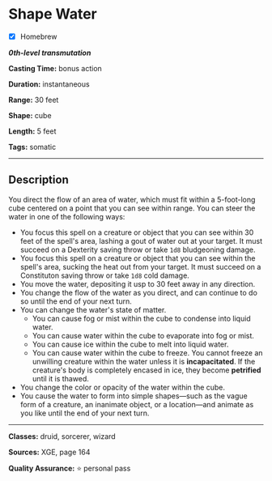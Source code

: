 # Shape Water

- [x] Homebrew

***0th-level transmutation***

**Casting Time:** bonus action

**Duration:** instantaneous

**Range:** 30 feet

**Shape:** cube

**Length:** 5 feet

**Tags:** somatic

---

## Description
You direct the flow of an area of water, which must fit within a 5-foot-long cube centered on a point that you can see within range.
You can steer the water in one of the following ways:
- You focus this spell on a creature or object that you can see within 30 feet of the spell's area, lashing a gout of water out at your target.
It must succeed on a Dexterity saving throw or take `1d8` bludgeoning damage.
- You focus this spell on a creature or object that you can see within the spell's area, sucking the heat out from your target.
It must succeed on a Constituton saving throw or take `1d8` cold damage.
- You move the water, depositing it usp to 30 feet away in any direction.
- You change the flow of the water as you direct, and can continue to do so until the end of your next turn.
- You can change the water's state of matter.
	- You can cause fog or mist within the cube to condense into liquid water.
	- You can cause water within the cube to evaporate into fog or mist.
	- You can cause ice within the cube to melt into liquid water.
	- You can cause water within the cube to freeze.
You cannot freeze an unwilling creature within the water unless it is **incapacitated**.
If the creature's body is completely encased in ice, they become **petrified** until it is thawed.
- You change the color or opacity of the water within the cube.
- You cause the water to form into simple shapes&mdash;such as the vague form of a creature, an inanimate object, or a location&mdash;and animate as you like until the end of your next turn.

---

**Classes:** druid, sorcerer, wizard

**Sources:** XGE, page 164

**Quality Assurance:** :star: personal pass
